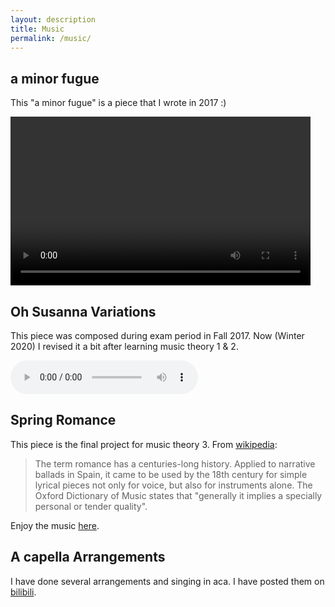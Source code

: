 ```yaml
---
layout: description
title: Music
permalink: /music/
---
```


## a minor fugue

This "a minor fugue" is a piece that I wrote in 2017 :)

<video width="480" height="270" controls>
        <source src="/old/mus/a_minor_fugue.mp4" type="video/mp4">
        Your browser does not support the video element.
</video>

## Oh Susanna Variations
This piece was composed during exam period in Fall 2017. Now (Winter 2020) I revised it a bit after learning music theory 1 & 2.

<audio controls>
  <source src="/ohsusanna-variation.mp3" type="audio/mpeg">
Your browser does not support the audio element.
</audio>

## Spring Romance

This piece is the final project for music theory 3. From [wikipedia](https://en.wikipedia.org/wiki/Romance_(music)):
> The term romance has a centuries-long history. Applied to narrative ballads in Spain, it came to be used by the 18th century for simple lyrical pieces not only for voice, but also for instruments alone. The Oxford Dictionary of Music states that "generally it implies a specially personal or tender quality".

Enjoy the music [here](https://youtu.be/mXJ2DVEJyAA).

## A capella Arrangements
I have done several arrangements and singing in aca. I have posted them on [bilibili](https://www.bilibili.com/audio/am33665729).
